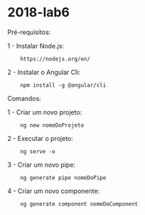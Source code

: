 # 2018-lab6

Pré-requisitos:

 1 - Instalar Node.js: 
 	
        https://nodejs.org/en/
 
 2 - Instalar o Angular Cli: 
 
        npm install -g @angular/cli
 
Comandos:

 1 - Criar um novo projeto:

        ng new nomeDoProjeto
	
 2 - Executar o projeto:
 
        ng serve -o

 3 - Criar um novo pipe:
 
		ng generate pipe nomeDoPipe
		
 4 - Criar um novo componente:
 
		ng generate component nomeDoComponent
		
		